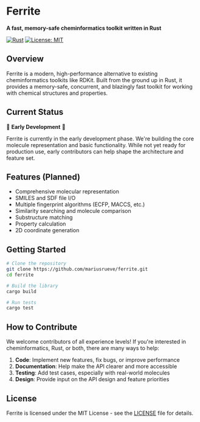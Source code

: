 # Ferrite

**A fast, memory-safe cheminformatics toolkit written in Rust**

[![Rust](https://img.shields.io/badge/rust-stable-brightgreen.svg)](https://www.rust-lang.org/)
[![License: MIT](https://img.shields.io/badge/License-MIT-blue.svg)](LICENSE)

## Overview

Ferrite is a modern, high-performance alternative to existing cheminformatics toolkits like RDKit. Built from the ground up in Rust, it provides a memory-safe, concurrent, and blazingly fast toolkit for working with chemical structures and properties.

## Current Status

🚧 **Early Development** 🚧

Ferrite is currently in the early development phase. We're building the core molecule representation and basic functionality. While not yet ready for production use, early contributors can help shape the architecture and feature set.

## Features (Planned)

- Comprehensive molecular representation
- SMILES and SDF file I/O
- Multiple fingerprint algorithms (ECFP, MACCS, etc.)
- Similarity searching and molecule comparison
- Substructure matching
- Property calculation
- 2D coordinate generation

## Getting Started

```bash
# Clone the repository
git clone https://github.com/mariusrueve/ferrite.git
cd ferrite

# Build the library
cargo build

# Run tests
cargo test
```

## How to Contribute

We welcome contributors of all experience levels! If you're interested in cheminformatics, Rust, or both, there are many ways to help:

1. **Code**: Implement new features, fix bugs, or improve performance
2. **Documentation**: Help make the API clearer and more accessible
3. **Testing**: Add test cases, especially with real-world molecules
4. **Design**: Provide input on the API design and feature priorities

## License

Ferrite is licensed under the MIT License - see the [LICENSE](LICENSE) file for details.